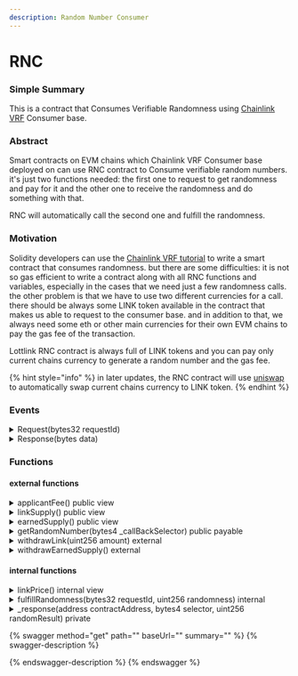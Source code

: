 ```yaml
---
description: Random Number Consumer
---
```


# RNC

### Simple Summary

This is a contract that Consumes Verifiable Randomness using [Chainlink VRF](https://docs.chain.link/docs/chainlink-vrf/) Consumer base.

### Abstract

Smart contracts on EVM chains which Chainlink VRF Consumer base deployed on can use RNC contract to Consume verifiable random numbers. it's just two functions needed: the first one to request to get randomness and pay for it and the other one to receive the randomness and do something with that.&#x20;

RNC will automatically call the second one and fulfill the randomness.

### Motivation

Solidity developers can use the [Chainlink VRF tutorial](https://docs.chain.link/docs/get-a-random-number/) to write a smart contract that consumes randomness. but there are some difficulties: it is not so gas efficient to write a contract along with all RNC functions and variables, especially in the cases that we need just a few randomness calls. the other problem is that we have to use two different currencies for a call. there should be always some LINK token available in the contract that makes us able to request to the consumer base. and in addition to that, we always need some eth or other main currencies for their own EVM chains to pay the gas fee of the transaction.

Lottlink RNC contract is always full of LINK tokens and you can pay only current chains currency to generate a random number and the gas fee.

{% hint style="info" %}
in later updates, the RNC contract will use [uniswap](https://docs.uniswap.org/protocol/guides/swaps) to automatically swap current chains currency to LINK token.
{% endhint %}

### Events

<details>

<summary>Request(bytes32 requestId)</summary>

Emitted when an applicant requests for randomness.

</details>

<details>

<summary>Response(bytes data)</summary>

Emitted when RNC responses to the applicant.

</details>

### Functions

#### external functions

<details>

<summary>applicantFee() public view</summary>

Returns cost of every random number generation which applicant contract should pay.

</details>

<details>

<summary>linkSupply() public view</summary>

Returns LINK supply of the contract

</details>

<details>

<summary>earnedSupply() public view</summary>

Returns ETH supply of the contract

</details>

<details>

<summary>getRandomNumber(bytes4 _callBackSelector) public payable</summary>

Requests for a 30 digits random number and records the applicant's information.

Applicant should provide a `_callBackSelector` to receive the randomness.

Requirements:

* Enough LINK tokens should be available in RNC To generate a random number.
* Enough `msg.value` should be paid by the applicant

Emits a [Request](rnc.md#events) event

</details>

<details>

<summary>withdrawLink(uint256 amount) external</summary>

Withdraw LINK function to avoid locking LINK in the contract.

Requirements:

* only the owner of the contract can call this function.

</details>

<details>

<summary>withdrawEarnedSupply() external</summary>

Withdraw ETH paid by applicants

Requirements:

* only the owner of the contract can call this function.

</details>

#### internal functions

<details>

<summary>linkPrice() internal view</summary>

Returns current price of LINK compared to ETH with 18 decimal places.

earned by an oracle from [chainlink data feeds](https://docs.chain.link/docs/get-the-latest-price/).

</details>

<details>

<summary>fulfillRandomness(bytes32 requestId, uint256 randomness) internal</summary>

Callback function used by VRF Coordinator.

fulfills applicant last info (randomness) and responses to the applicant request.

</details>

<details>

<summary>_response(address contractAddress, bytes4 selector, uint256 randomResult) private</summary>

Response function to the applicable contract.

Requirements:

* call back should be successful.

Emits a [Response](rnc.md#events) event

</details>

{% swagger method="get" path="" baseUrl="" summary="" %}
{% swagger-description %}

{% endswagger-description %}
{% endswagger %}
